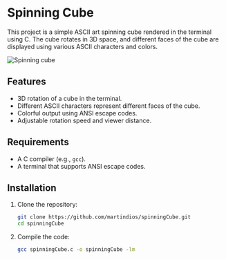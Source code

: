 # Spinning Cube

This project is a simple ASCII art spinning cube rendered in the terminal using C. The cube rotates in 3D space, and different faces of the cube are displayed using various ASCII characters and colors.

![Spinning cube](gifCube.gif)

## Features

- 3D rotation of a cube in the terminal.
- Different ASCII characters represent different faces of the cube.
- Colorful output using ANSI escape codes.
- Adjustable rotation speed and viewer distance.

## Requirements

- A C compiler (e.g., `gcc`).
- A terminal that supports ANSI escape codes.

## Installation

1. Clone the repository:

   ```bash
   git clone https://github.com/martindios/spinningCube.git
   cd spinningCube

2. Compile the code:
   
   ```bash
   gcc spinningCube.c -o spinningCube -lm
